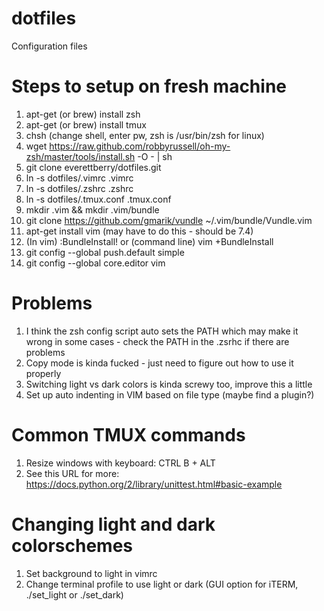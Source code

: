 # dotfiles
Configuration files

# Steps to setup on fresh machine
1. apt-get (or brew) install zsh
2. apt-get (or brew) install tmux
2. chsh (change shell, enter pw, zsh is /usr/bin/zsh for linux)
3. wget https://raw.github.com/robbyrussell/oh-my-zsh/master/tools/install.sh -O - | sh
4. git clone everettberry/dotfiles.git
5. ln -s dotfiles/.vimrc .vimrc
6. ln -s dotfiles/.zshrc .zshrc
7. ln -s dotfiles/.tmux.conf .tmux.conf
7. mkdir .vim && mkdir .vim/bundle
8. git clone https://github.com/gmarik/vundle ~/.vim/bundle/Vundle.vim 
8. apt-get install vim (may have to do this - should be 7.4)
9. (In vim) :BundleInstall! or (command line) vim +BundleInstall
10. git config --global push.default simple
11. git config --global core.editor vim

# Problems
1. I think the zsh config script auto sets the PATH which may make it wrong in some cases - check the PATH in the .zsrhc if there are problems
2. Copy mode is kinda fucked - just need to figure out how to use it properly
3. Switching light vs dark colors is kinda screwy too, improve this a little
4. Set up auto indenting in VIM based on file type (maybe find a plugin?)

# Common TMUX commands
1. Resize windows with keyboard: CTRL B + ALT <arrow key>
2. See this URL for more: https://docs.python.org/2/library/unittest.html#basic-example

# Changing light and dark colorschemes
1. Set background to light in vimrc
2. Change terminal profile to use light or dark (GUI option for iTERM, ./set_light or ./set_dark)

